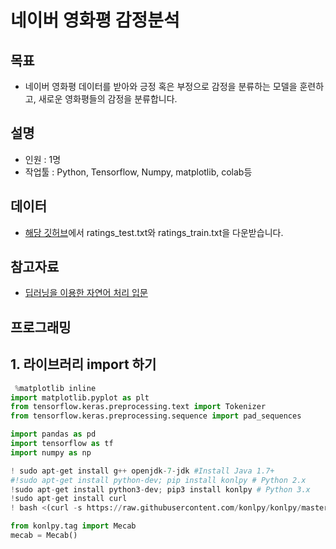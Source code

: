 # 네이버 영화평 감정분석
## 목표
- 네이버 영화평 데이터를 받아와 긍정 혹은 부정으로 감정을 분류하는 모델을 훈련하고, 새로운 영화평들의 감정을 분류합니다.
## 설명
- 인원 : 1명
- 작업툴 : Python, Tensorflow, Numpy, matplotlib, colab등
## 데이터
- [해당 깃허브](https://github.com/e9t/nsmc/)에서 ratings_test.txt와 ratings_train.txt을 다운받습니다.
## 참고자료
- [딥러닝을 이용한 자연어 처리 입문](https://wikidocs.net/book/2155)
## 프로그래밍
## 1. 라이브러리 import 하기
```python
 %matplotlib inline
import matplotlib.pyplot as plt
from tensorflow.keras.preprocessing.text import Tokenizer
from tensorflow.keras.preprocessing.sequence import pad_sequences
```
```python
import pandas as pd
import tensorflow as tf
import numpy as np
```
```python
! sudo apt-get install g++ openjdk-7-jdk #Install Java 1.7+ 
#!sudo apt-get install python-dev; pip install konlpy # Python 2.x 
!sudo apt-get install python3-dev; pip3 install konlpy # Python 3.x 
!sudo apt-get install curl 
! bash <(curl -s https://raw.githubusercontent.com/konlpy/konlpy/master/scripts/mecab.sh)
```
```python
from konlpy.tag import Mecab
mecab = Mecab()
```
